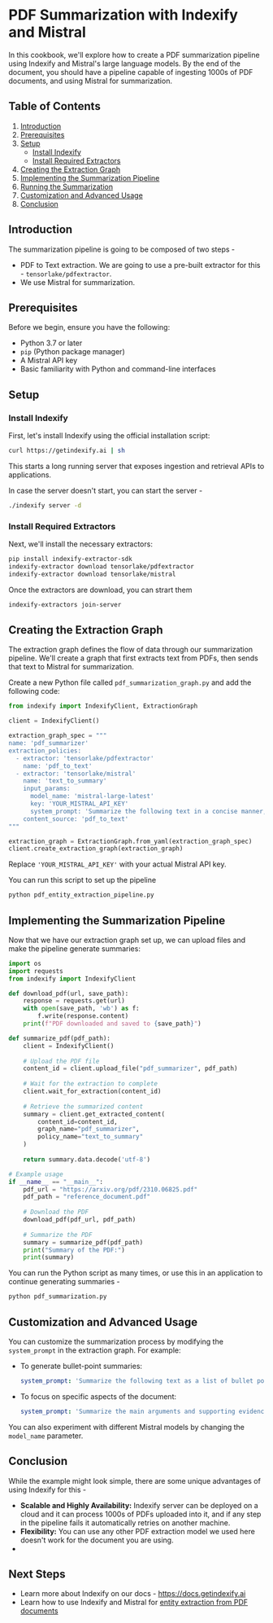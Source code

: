 # PDF Summarization with Indexify and Mistral

In this cookbook, we'll explore how to create a PDF summarization pipeline using Indexify and Mistral's large language models. By the end of the document, you should have a pipeline capable of ingesting 1000s of PDF documents, and using Mistral for summarization. 

## Table of Contents

1. [Introduction](#introduction)
2. [Prerequisites](#prerequisites)
3. [Setup](#setup)
   - [Install Indexify](#install-indexify)
   - [Install Required Extractors](#install-required-extractors)
4. [Creating the Extraction Graph](#creating-the-extraction-graph)
5. [Implementing the Summarization Pipeline](#implementing-the-summarization-pipeline)
6. [Running the Summarization](#running-the-summarization)
7. [Customization and Advanced Usage](#customization-and-advanced-usage)
8. [Conclusion](#conclusion)

## Introduction

The summarization pipeline is going to be composed of two steps -
- PDF to Text extraction. We are going to use a pre-built extractor for this - `tensorlake/pdfextractor`.
- We use Mistral for summarization.


## Prerequisites

Before we begin, ensure you have the following:

- Python 3.7 or later
- `pip` (Python package manager)
- A Mistral API key
- Basic familiarity with Python and command-line interfaces

## Setup

### Install Indexify

First, let's install Indexify using the official installation script:

```bash
curl https://getindexify.ai | sh
```
This starts a long running server that exposes ingestion and retrieval APIs to applications.

In case the server doesn't start, you can start the server -

```bash
./indexify server -d
```
### Install Required Extractors

Next, we'll install the necessary extractors:

```bash
pip install indexify-extractor-sdk
indexify-extractor download tensorlake/pdfextractor
indexify-extractor download tensorlake/mistral
```
Once the extractors are download, you can strart them

```bash
indexify-extractors join-server
```

## Creating the Extraction Graph

The extraction graph defines the flow of data through our summarization pipeline. We'll create a graph that first extracts text from PDFs, then sends that text to Mistral for summarization.

Create a new Python file called `pdf_summarization_graph.py` and add the following code:

```python
from indexify import IndexifyClient, ExtractionGraph

client = IndexifyClient()

extraction_graph_spec = """
name: 'pdf_summarizer'
extraction_policies:
  - extractor: 'tensorlake/pdfextractor'
    name: 'pdf_to_text'
  - extractor: 'tensorlake/mistral'
    name: 'text_to_summary'
    input_params:
      model_name: 'mistral-large-latest'
      key: 'YOUR_MISTRAL_API_KEY'
      system_prompt: 'Summarize the following text in a concise manner, highlighting the key points:'
    content_source: 'pdf_to_text'
"""

extraction_graph = ExtractionGraph.from_yaml(extraction_graph_spec)
client.create_extraction_graph(extraction_graph)
```

Replace `'YOUR_MISTRAL_API_KEY'` with your actual Mistral API key.

You can run this script to set up the pipeline
```bash
python pdf_entity_extraction_pipeline.py
```

## Implementing the Summarization Pipeline

Now that we have our extraction graph set up, we can upload files and make the pipeline generate summaries:

```python
import os
import requests
from indexify import IndexifyClient

def download_pdf(url, save_path):
    response = requests.get(url)
    with open(save_path, 'wb') as f:
        f.write(response.content)
    print(f"PDF downloaded and saved to {save_path}")

def summarize_pdf(pdf_path):
    client = IndexifyClient()
    
    # Upload the PDF file
    content_id = client.upload_file("pdf_summarizer", pdf_path)
    
    # Wait for the extraction to complete
    client.wait_for_extraction(content_id)
    
    # Retrieve the summarized content
    summary = client.get_extracted_content(
        content_id=content_id,
        graph_name="pdf_summarizer",
        policy_name="text_to_summary"
    )
    
    return summary.data.decode('utf-8')

# Example usage
if __name__ == "__main__":
    pdf_url = "https://arxiv.org/pdf/2310.06825.pdf"
    pdf_path = "reference_document.pdf"
    
    # Download the PDF
    download_pdf(pdf_url, pdf_path)
    
    # Summarize the PDF
    summary = summarize_pdf(pdf_path)
    print("Summary of the PDF:")
    print(summary)
```

You can run the Python script as many times, or use this in an application to continue generating summaries -

```bash
python pdf_summarization.py
```

## Customization and Advanced Usage

You can customize the summarization process by modifying the `system_prompt` in the extraction graph. For example:

- To generate bullet-point summaries:
  ```yaml
  system_prompt: 'Summarize the following text as a list of bullet points:'
  ```

- To focus on specific aspects of the document:
  ```yaml
  system_prompt: 'Summarize the main arguments and supporting evidence from the following text:'
  ```

You can also experiment with different Mistral models by changing the `model_name` parameter.

## Conclusion
While the example might look simple, there are some unique advantages of using Indexify for this -

- **Scalable and Highly Availability:** Indexify server can be deployed on a cloud and it can process 1000s of PDFs uploaded into it, and if any step in the pipeline fails it automatically retries on another machine.
- **Flexibility:** You can use any other PDF extraction model we used here doesn't work for the document you are using.
- 
## Next Steps

- Learn more about Indexify on our docs - https://docs.getindexify.ai
- Learn how to use Indexify and Mistral for [entity extraction from PDF documents](https://github.com/tensorlakeai/indexify/blob/main/docs/docs/examples/mistral/pdf-entity-extraction-cookbook.md) 
